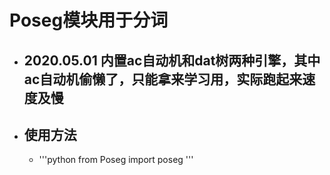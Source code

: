 # Poseg模块用于分词
  - ## 2020.05.01 内置ac自动机和dat树两种引擎，其中ac自动机偷懒了，只能拿来学习用，实际跑起来速度及慢
  - ## 使用方法
       - '''python
       from Poseg import poseg
       '''
